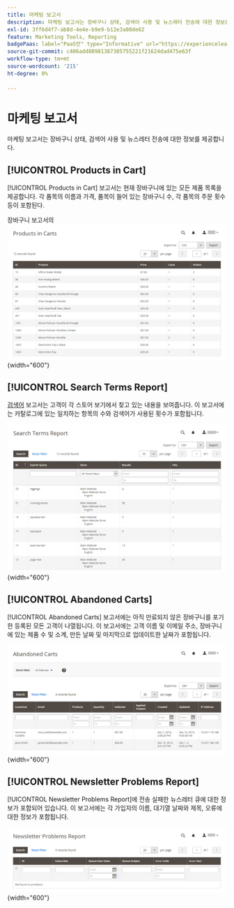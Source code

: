 ```yaml
---
title: 마케팅 보고서
description: 마케팅 보고서는 장바구니 상태, 검색어 사용 및 뉴스레터 전송에 대한 정보를 제공합니다.
exl-id: 3ff6d4f7-ab8d-4e4e-b9e9-b12e3a08de62
feature: Marketing Tools, Reporting
badgePaas: label="PaaS만" type="Informative" url="https://experienceleague.adobe.com/ko/docs/commerce/user-guides/product-solutions" tooltip="Adobe Commerce 온 클라우드 프로젝트(Adobe 관리 PaaS 인프라) 및 온프레미스 프로젝트에만 적용됩니다."
source-git-commit: c406add80981387305755221f21624dad475e63f
workflow-type: tm+mt
source-wordcount: '215'
ht-degree: 0%

---
```


# 마케팅 보고서

마케팅 보고서는 장바구니 상태, 검색어 사용 및 뉴스레터 전송에 대한 정보를 제공합니다.

## [!UICONTROL Products in Cart]

[!UICONTROL Products in Cart] 보고서는 현재 장바구니에 있는 모든 제품 목록을 제공합니다. 각 품목의 이름과 가격, 품목이 들어 있는 장바구니 수, 각 품목의 주문 횟수 등이 포함된다.

장바구니 보고서의 ![제품](./assets/products-in-cart.png){width="600"}

## [!UICONTROL Search Terms Report]

[검색어](../catalog/search-terms.md#search-terms-report) 보고서는 고객이 각 스토어 보기에서 찾고 있는 내용을 보여줍니다. 이 보고서에는 카탈로그에 있는 일치하는 항목의 수와 검색어가 사용된 횟수가 포함됩니다.

![검색어 보고서](./assets/search-terms.png){width="600"}

## [!UICONTROL Abandoned Carts]

[!UICONTROL Abandoned Carts] 보고서에는 아직 만료되지 않은 장바구니를 포기한 등록된 모든 고객이 나열됩니다. 이 보고서에는 고객 이름 및 이메일 주소, 장바구니에 있는 제품 수 및 소계, 만든 날짜 및 마지막으로 업데이트한 날짜가 포함됩니다.

![포기한 장바구니 보고서](./assets/abandoned-carts.png){width="600"}

## [!UICONTROL Newsletter Problems Report]

[!UICONTROL Newsletter Problems Report]에 전송 실패한 뉴스레터 큐에 대한 정보가 포함되어 있습니다. 이 보고서에는 각 가입자의 이름, 대기열 날짜와 제목, 오류에 대한 정보가 포함됩니다.

![뉴스레터 문제 보고서](./assets/newsletter-problems.png){width="600"}
